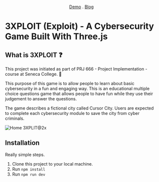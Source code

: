 <!-- PROJECT LOGO -->
<br />
<div align="center">

  

   <a href="https://exploitt.herokuapp.com">Demo</a> . <a href="https://dev.to/saminarp/building-a-cybersecurity-game-with-threejs-inspired-by-googles-interland-36k6">Blog</a>
</div>


# 3XPLOIT (Exploit) - A Cybersecurity Game Built With Three.js

## What is 3XPLOIT ❓

This project was initiated as part of PRJ 666 - Project Implementation - course at Seneca College. 🌟

This purpose of this game is to allow people to learn about basic cybersecurity in a fun and engaging way. This is an educational multiple choice questions 
game that allows people to have fun while they use their judgement to answer the questions.

The game describes a fictional city called Cursor City. Users are expected to complete each cybersecurity module to save the city from cyber criminals. 

![Home  3XPLIT@2x](https://user-images.githubusercontent.com/71540402/196365404-1383cc2b-0914-42ce-a37c-8812828d1333.jpeg)



## Installation 

Really simple steps. 

1. Clone this project to your local machine. 
2. Run `npm install` 
3. Run `npm run dev`


